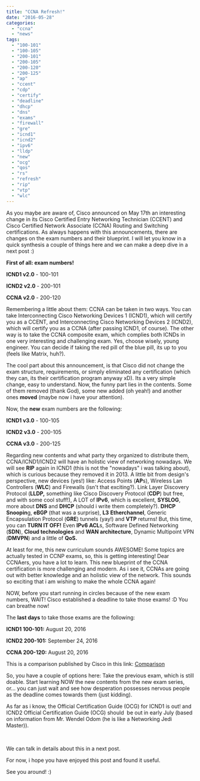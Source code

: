 ```yaml
---
title: "CCNA Refresh!"
date: "2016-05-28"
categories: 
  - "ccna"
  - "news"
tags: 
  - "100-101"
  - "100-105"
  - "200-101"
  - "200-105"
  - "200-120"
  - "200-125"
  - "ap"
  - "ccent"
  - "cdp"
  - "certify"
  - "deadline"
  - "dhcp"
  - "dns"
  - "exams"
  - "firewall"
  - "gre"
  - "icnd1"
  - "icnd2"
  - "ipv6"
  - "lldp"
  - "new"
  - "ocg"
  - "qos"
  - "rs"
  - "refresh"
  - "rip"
  - "vtp"
  - "wlc"
---
```


As you maybe are aware of, Cisco announced on May 17th an interesting change in its Cisco Certified Entry Networking Technician (CCENT) and Cisco Certified Network Associate (CCNA) Routing and Switching certifications. As always happens with this announcements, there are changes on the exam numbers and their blueprint. I will let you know in a quick synthesis a couple of things here and we can make a deep dive in a next post :)

**First of all: exam numbers!**

**ICND1 v2.0** - 100-101

**ICND2 v2.0** - 200-101

**CCNA v2.0** - 200-120

Remembering a little about them: CCNA can be taken in two ways. You can take Interconnecting Cisco Networking Devices 1 (ICND1), which will certify you as a CCENT, and Interconnecting Cisco Networking Devices 2 (ICND2), which will certify you as a CCNA (after passing ICND1, of course). The other way is to take the CCNA composite exam, which complies both ICNDs in one very interesting and challenging exam. Yes, choose wisely, young engineer. You can decide if taking the red pill of the blue pill, its up to you (feels like Matrix, huh?).

The cool part about this announcement, is that Cisco did not change the exam structure, requirements, or simply eliminated any certification (which they can, its their certification program anyway xD). Its a very simple change, easy to understand. Now, the funny part lies in the contents. Some of them removed (thank God), some new added (oh yeah!) and another ones **moved** (maybe now i have your attention).

Now, the **new** exam numbers are the following:

**ICND1 v3.0** - 100-105

**ICND2 v3.0** - 200-105

**CCNA v3.0** - 200-125

Regarding new contents and what party they organized to distribute them, CCNA/ICND1/ICND2 will have an holistic view of networking nowadays. We will see **RIP** again in ICND1 (this is not the "nowadays" i was talking about), which is curious because they removed it in 2013. A little bit from design's perspective, new devices (yes!) like: Access Points (**AP**s), Wireless Lan Controllers (**WLC**) and Firewalls (isn't that exciting?). Link Layer Discovery Protocol (**LLDP,** something like Cisco Discovery Protocol (**CDP**) but free, and with some cool stuff!), A LOT of **IPv6**, which is excellent, **SYSLOG**, more about **DNS** and **DHCP** (should i write them completely?). **DHCP Snoopin**g, **eBGP** (that was a surprise), **L3** **Etherchannel**, Generic Encapsulation Protocol (**GRE**) tunnels (yay!) and **VTP** returns! But, this time, you can **TURN IT OFF!** Even **IPv6 ACL**s, Software Defined Networking (**SDN**), **Cloud technologies** and **WAN architecture**, Dynamic Multipoint VPN (**DMVPN**) and a little of **QoS.**

At least for me, this new curriculum sounds AWESOME! Some topics are actually tested in CCNP exams, so, this is getting interesting! Dear CCNAers, you have a lot to learn. This new blueprint of the CCNA certification is more challenging and modern. As i see it, CCNAs are going out with better knowledge and an holistic view of the network. This sounds so exciting that i am wishing to make the whole CCNA again!

NOW, before you start running in circles because of the new exam numbers, WAIT! Cisco established a deadline to take those exams! :D You can breathe now!

The **last days** to take those exams are the following:

**ICND1 100-101:** August 20, 2016

**ICND2 200-101:** September 24, 2016

**CCNA 200-120:** August 20, 2016

This is a comparison published by Cisco in this link: [Comparison](https://learningcontent.cisco.com/cln_storage/text/cln/marketing/ccna-rs-exam-revision-v6.pdf)

So, you have a couple of options here: Take the previous exam, which is still doable. Start learning NOW the new contents from the new exam series, or... you can just wait and see how desperation possesses nervous people as the deadline comes towards them (just kidding).

As far as i know, the Official Certification Guide (OCG) for ICND1 is out! and ICND2 Official Certification Guide (OCG) should  be out in early July (based on information from Mr. Wendel Odom (he is like a Networking Jedi Master)).

 

We can talk in details about this in a next post.

For now, i hope you have enjoyed this post and found it useful.

See you around! :)
